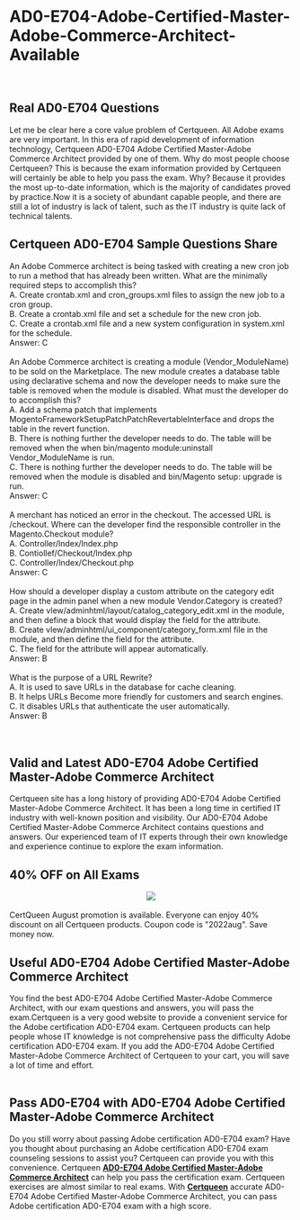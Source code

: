 # AD0-E704-Adobe-Certified-Master-Adobe-Commerce-Architect-Available
<br />
<h2>
	Real  AD0-E704 Questions
</h2>
Let me be clear here a core value problem of Certqueen. All Adobe exams are very important. In this era of rapid development of information technology, Certqueen AD0-E704 Adobe Certified Master-Adobe Commerce Architect provided by one of them. Why do most people choose Certqueen? This is because the exam information provided by Certqueen will certainly be able to help you pass the exam. Why? Because it provides the most up-to-date information, which is the majority of candidates proved by practice.Now it is a society of abundant capable people, and there are still a lot of industry is lack of talent, such as the IT industry is quite lack of technical talents.
<h2>
	Certqueen AD0-E704 Sample Questions Share
</h2>
An Adobe Commerce architect is being tasked with creating a new cron job to run a method that has already been written. What are the minimally required steps to accomplish this? <br />
A. Create crontab.xml and cron_groups.xml files to assign the new job to a cron group. <br />
B. Create a crontab.xml file and set a schedule for the new cron job. <br />
C. Create a crontab.xml file and a new system configuration in system.xml for the schedule. <br />
Answer: C<br />
<br />
An Adobe Commerce architect is creating a module (Vendor_ModuleName) to be sold on the Marketplace. The new module creates a database table using declarative schema and now the developer needs to make sure the table is removed when the module is disabled. What must the developer do to accomplish this? <br />
A. Add a schema patch that implements <br />
MogentoFrameworkSetupPatchPatchRevertableInterface and drops the table in the revert function. <br />
B. There is nothing further the developer needs to do. The table will be removed when the when   bin/magento module:uninstall Vendor_ModuleName is run. <br />
C. There is nothing further the developer needs to do. The table will be removed when the module is disabled and bin/Magento setup: upgrade is run. <br />
Answer: C<br />
<br />
A merchant has noticed an error in the checkout. The accessed URL is /checkout. Where can the developer find the responsible controller in the Magento.Checkout module? <br />
A. Controller/lndex/lndex.php <br />
B. Contiollef/Checkout/lndex.php <br />
C. Controller/lndex/Checkout.php <br />
Answer: C<br />
<br />
How should a developer display a custom attribute on the category edit page in the admin panel when a new module Vendor.Category is created? <br />
A. Create vlew/adminhtml/layout/catalog_category_edit.xmI in the module, and then define a block that would display the field for the attribute. <br />
B. Create vlew/adminhtml/ui_component/category_form.xml file in the module, and then define the field for the attribute. <br />
C. The field for the attribute will appear automatically. <br />
Answer: B<br />
<br />
What is the purpose of a URL Rewrite? <br />
A. It is used to save URLs in the database for cache cleaning. <br />
B. It helps URLs Become more friendly for customers and search engines. <br />
C. It disables URLs that authenticate the user automatically. <br />
Answer: B<br />
<br />
<br />
<h2>
	Valid and Latest AD0-E704 Adobe Certified Master-Adobe Commerce Architect
</h2>
Certqueen site has a long history of providing AD0-E704 Adobe Certified Master-Adobe Commerce Architect. It has been a long time in certified IT industry with well-known position and visibility. Our AD0-E704 Adobe Certified Master-Adobe Commerce Architect contains questions and answers. Our experienced team of IT experts through their own knowledge and experience continue to explore the exam information.<br />
<h2>
	40% OFF on All Exams
</h2>
<div style="text-align:center;">
	<a href="https://www.certqueen.com/promotion.asp"><img src="http://www.h12-261.com/wp-content/uploads/2022/08/CQ-August-promo-2022-e1659337928585.jpg" /></a>
</div>
<br />
CertQueen August promotion is available. Everyone can enjoy 40% discount on all Certqueen products. Coupon code is "2022aug". Save money now.
<h2>
	Useful AD0-E704 Adobe Certified Master-Adobe Commerce Architect
</h2>
You find the best AD0-E704 Adobe Certified Master-Adobe Commerce Architect, with our exam questions and answers, you will pass the exam.Certqueen is a very good website to provide a convenient service for the Adobe certification AD0-E704 exam. Certqueen products can help people whose IT knowledge is not comprehensive pass the difficulty Adobe certification AD0-E704 exam. If you add the AD0-E704 Adobe Certified Master-Adobe Commerce Architect of Certqueen to your cart, you will save a lot of time and effort.<br />
<br />
<h2>
	Pass AD0-E704 with AD0-E704 Adobe Certified Master-Adobe Commerce Architect
</h2>
Do you still worry about passing Adobe certification AD0-E704 exam? Have you thought about purchasing an Adobe certification AD0-E704 exam counseling sessions to assist you? Certqueen can provide you with this convenience. Certqueen <a href="https://www.certqueen.com/AD0-E704.html" target="_blank"><strong>AD0-E704 Adobe Certified Master-Adobe Commerce Architect</strong></a> can help you pass the certification exam. Certqueen exercises are almost similar to real exams. With <a href="http://www.certqueen.com/" target="_blank"><strong>Certqueen</strong></a> accurate AD0-E704 Adobe Certified Master-Adobe Commerce Architect, you can pass Adobe certification AD0-E704 exam with a high score.
